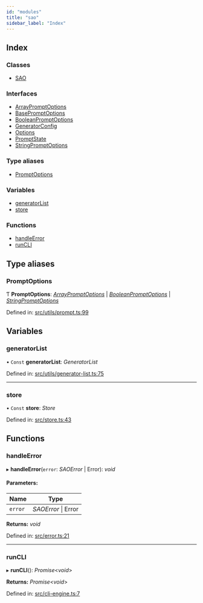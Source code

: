 ```yaml
---
id: "modules"
title: "sao"
sidebar_label: "Index"
---
```


## Index

### Classes

* [SAO](classes/sao.md)

### Interfaces

* [ArrayPromptOptions](interfaces/arraypromptoptions.md)
* [BasePromptOptions](interfaces/basepromptoptions.md)
* [BooleanPromptOptions](interfaces/booleanpromptoptions.md)
* [GeneratorConfig](interfaces/generatorconfig.md)
* [Options](interfaces/options.md)
* [PromptState](interfaces/promptstate.md)
* [StringPromptOptions](interfaces/stringpromptoptions.md)

### Type aliases

* [PromptOptions](modules.md#promptoptions)

### Variables

* [generatorList](modules.md#generatorlist)
* [store](modules.md#store)

### Functions

* [handleError](modules.md#handleerror)
* [runCLI](modules.md#runcli)

## Type aliases

### PromptOptions

Ƭ **PromptOptions**: [*ArrayPromptOptions*](interfaces/arraypromptoptions.md) \| [*BooleanPromptOptions*](interfaces/booleanpromptoptions.md) \| [*StringPromptOptions*](interfaces/stringpromptoptions.md)

Defined in: [src/utils/prompt.ts:99](https://github.com/saojs/sao/blob/ddc7421/src/utils/prompt.ts#L99)

## Variables

### generatorList

• `Const` **generatorList**: *GeneratorList*

Defined in: [src/utils/generator-list.ts:75](https://github.com/saojs/sao/blob/ddc7421/src/utils/generator-list.ts#L75)

___

### store

• `Const` **store**: *Store*

Defined in: [src/store.ts:43](https://github.com/saojs/sao/blob/ddc7421/src/store.ts#L43)

## Functions

### handleError

▸ **handleError**(`error`: *SAOError* \| Error): *void*

#### Parameters:

Name | Type |
------ | ------ |
`error` | *SAOError* \| Error |

**Returns:** *void*

Defined in: [src/error.ts:21](https://github.com/saojs/sao/blob/ddc7421/src/error.ts#L21)

___

### runCLI

▸ **runCLI**(): *Promise*<*void*\>

**Returns:** *Promise*<*void*\>

Defined in: [src/cli-engine.ts:7](https://github.com/saojs/sao/blob/ddc7421/src/cli-engine.ts#L7)
